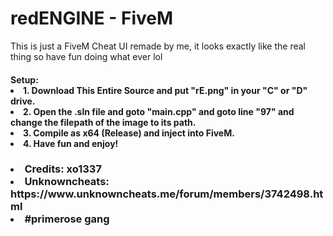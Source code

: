 # redENGINE - FiveM
This is just a FiveM Cheat UI remade by me, it looks exactly like the real thing so have fun doing what ever lol

<h4>
  Setup:
  <li> 1. Download This Entire Source and put "rE.png" in your "C" or "D" drive.
  <li> 2. Open the .sln file and goto "main.cpp" and goto line "97" and change the filepath of the image to its path.
  <li> 3. Compile as x64 (Release) and inject into FiveM.
  <li> 4. Have fun and enjoy!
</h4>

<h3>
  <li>  Credits: xo1337 </li>
  <li>  Unknowncheats: https://www.unknowncheats.me/forum/members/3742498.html </li>
  
  <li> #primerose gang
</h3>
